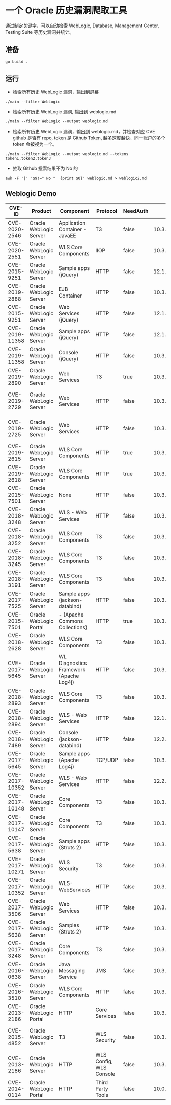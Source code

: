 # 一个 Oracle 历史漏洞爬取工具

通过制定关键字，可以自动检索 WebLogic, Database, Management Center, Testing Suite 等历史漏洞并统计。

## 准备
```
go build .
```

## 运行

+ 检索所有历史 WebLogic 漏洞，输出到屏幕

```
./main --filter WebLogic
```

+ 检索所有历史 WebLogic 漏洞, 输出到 weblogic.md

```
./main --filter WebLogic --output weblogic.md
```


+ 检索所有历史 WebLogic 漏洞，输出到 weblogic.md，并检查对应 CVE github 是否有 repo, token 是 Github Token, 越多速度越快，同一账户的多个 token 会被视为一个。

```
./main --filter WebLogic --output weblogic.md --tokens token1,token2,token3
```
+ 抽取 Github 搜索结果不为 No 的

```
awk -F '|' '$9!=" No "  {print $0}' weblogic.md > weblogic2.md
```

## Weblogic Demo

|  CVE-ID | Product | Component | Protocol | NeedAuth | AffectedVersion | Alert/Patch | GithubInfo |
|  ----  | ----  | ----  | ----  | ----  | ----  | ---- | ---- |
| CVE-2020-2546 | Oracle WebLogic Server | Application Container - JavaEE | T3 | false | 10.3.6.0.0,12.1.3.0.0 | [CPU - January 2020 ](https://www.oracle.com/security-alerts/cpujan2020.html) | [Yes](https://github.com/search?q=CVE-2020-2546) |
| CVE-2020-2551 | Oracle WebLogic Server | WLS Core Components | IIOP | false | 10.3.6.0.0,12.1.3.0.0,12.2.1.3.0,12.2.1.4.0 | [CPU - January 2020 ](https://www.oracle.com/security-alerts/cpujan2020.html) | [Yes](https://github.com/search?q=CVE-2020-2551) |
| CVE-2015-9251 | Oracle WebLogic Server | Sample apps (jQuery) | HTTP | false | 12.1.3.0,12.2.1.3 | [CPU - January 2019 ](https://www.oracle.com/security-alerts/cpujan2019.html) | [Yes](https://github.com/search?q=CVE-2015-9251) |
| CVE-2019-2888 | Oracle WebLogic Server | EJB Container | HTTP | false | 10.3.6.0.0,12.1.3.0.0,12.2.1.3.0,12.2.1.4.0 | [CPU - October 2019 ](https://www.oracle.com/security-alerts/cpuoct2019.html) | [Yes](https://github.com/search?q=CVE-2019-2888) |
| CVE-2015-9251 | Oracle WebLogic Server | Web Services (jQuery) | HTTP | false | 12.1.3.0.0,12.2.1.3.0 | [CPU - October 2019 ](https://www.oracle.com/security-alerts/cpuoct2019.html) | [Yes](https://github.com/search?q=CVE-2015-9251) |
| CVE-2019-11358 | Oracle WebLogic Server | Sample apps (jQuery) | HTTP | false | 12.1.3.0.0,12.2.1.3.0 | [CPU - October 2019 ](https://www.oracle.com/security-alerts/cpuoct2019.html) | [Yes](https://github.com/search?q=CVE-2019-11358) |
| CVE-2019-11358 | Oracle WebLogic Server | Console (jQuery) | HTTP | false | 10.3.6.0.0,12.1.3.0.0,12.2.1.3.0 | [CPU - October 2019 ](https://www.oracle.com/security-alerts/cpuoct2019.html) | [Yes](https://github.com/search?q=CVE-2019-11358) |
| CVE-2019-2890 | Oracle WebLogic Server | Web Services | T3 | true | 10.3.6.0.0,12.1.3.0.0,12.2.1.3.0 | [CPU - October 2019 ](https://www.oracle.com/security-alerts/cpuoct2019.html) | [Yes](https://github.com/search?q=CVE-2019-2890) |
| CVE-2019-2729 | Oracle WebLogic Server | Web Services | HTTP | false | 10.3.6.0.0,12.1.3.0.0,12.2.1.3.0 | [Alert for CVE-2019-2729](https://www.oracle.com/security-alerts/alert-cve-2019-2729.html) | [Yes](https://github.com/search?q=CVE-2019-2729) |
| CVE-2019-2725 | Oracle WebLogic Server | Web Services | HTTP | false | 10.3.6.0,12.1.3.0 | [Alert for CVE-2019-2725](https://www.oracle.com/security-alerts/alert-cve-2019-2725.html) | [Yes](https://github.com/search?q=CVE-2019-2725) |
| CVE-2019-2615 | Oracle WebLogic Server | WLS Core Components | HTTP | true | 10.3.6.0.0,12.1.3.0.0,12.2.1.3.0 | [CPU - April 2019 ](https://www.oracle.com/security-alerts/cpuapr2019.html) | [Yes](https://github.com/search?q=CVE-2019-2615) |
| CVE-2019-2618 | Oracle WebLogic Server | WLS Core Components | HTTP | true | 10.3.6.0.0,12.1.3.0.0,12.2.1.3.0 | [CPU - April 2019 ](https://www.oracle.com/security-alerts/cpuapr2019.html) | [Yes](https://github.com/search?q=CVE-2019-2618) |
| CVE-2015-7501 | Oracle WebLogic Server | None | HTTP | false | 10.3.6.0,12.1.3.0,12.2.1.0 | [CPU - October 2016 ](https://www.oracle.com/security-alerts/cpuoct2016.html) | [Yes](https://github.com/search?q=CVE-2015-7501) |
| CVE-2018-3248 | Oracle WebLogic Server | WLS - Web Services | HTTP | false | 10.3.6.0 | [CPU - October 2018 ](https://www.oracle.com/security-alerts/cpuoct2018.html) | [Yes](https://github.com/search?q=CVE-2018-3248) |
| CVE-2018-3252 | Oracle WebLogic Server | WLS Core Components | T3 | false | 10.3.6.0,12.1.3.0,12.2.1.3 | [CPU - October 2018 ](https://www.oracle.com/security-alerts/cpuoct2018.html) | [Yes](https://github.com/search?q=CVE-2018-3252) |
| CVE-2018-3245 | Oracle WebLogic Server | WLS Core Components | T3 | false | 10.3.6.0,12.1.3.0,12.2.1.3 | [CPU - October 2018 ](https://www.oracle.com/security-alerts/cpuoct2018.html) | [Yes](https://github.com/search?q=CVE-2018-3245) |
| CVE-2018-3191 | Oracle WebLogic Server | WLS Core Components | T3 | false | 10.3.6.0,12.1.3.0,12.2.1.3 | [CPU - October 2018 ](https://www.oracle.com/security-alerts/cpuoct2018.html) | [Yes](https://github.com/search?q=CVE-2018-3191) |
| CVE-2017-7525 | Oracle WebLogic Server | Sample apps (jackson-databind) | HTTP | false | 10.3.6.0,12.1.3.0,12.2.1.2,12.2.1.3 | [CPU - April 2018 ](https://www.oracle.com/security-alerts/cpuapr2018.html) | [Yes](https://github.com/search?q=CVE-2017-7525) |
| CVE-2015-7501 | Oracle WebLogic Portal | - (Apache Commons Collections) | HTTP | true | 10.3.6.0.0 | [CPU - April 2018 ](https://www.oracle.com/security-alerts/cpuapr2018.html) | [Yes](https://github.com/search?q=CVE-2015-7501) |
| CVE-2018-2628 | Oracle WebLogic Server | WLS Core Components | T3 | false | 10.3.6.0,12.1.3.0,12.2.1.2,12.2.1.3 | [CPU - April 2018 ](https://www.oracle.com/security-alerts/cpuapr2018.html) | [Yes](https://github.com/search?q=CVE-2018-2628) |
| CVE-2017-5645 | Oracle WebLogic Server | WL Diagnostics Framework (Apache Log4j) | HTTP | false | 10.3.6.0,12.1.3.0,12.2.1.2,12.2.1.3 | [CPU - April 2018 ](https://www.oracle.com/security-alerts/cpuapr2018.html) | [Yes](https://github.com/search?q=CVE-2017-5645) |
| CVE-2018-2893 | Oracle WebLogic Server | WLS Core Components | T3 | false | 10.3.6.0,12.1.3.0,12.2.1.2,12.2.1.3 | [CPU - July 2018 ](https://www.oracle.com/security-alerts/cpujul2018.html) | [Yes](https://github.com/search?q=CVE-2018-2893) |
| CVE-2018-2894 | Oracle WebLogic Server | WLS - Web Services | HTTP | false | 12.1.3.0,12.2.1.2,12.2.1.3 | [CPU - July 2018 ](https://www.oracle.com/security-alerts/cpujul2018.html) | [Yes](https://github.com/search?q=CVE-2018-2894) |
| CVE-2018-7489 | Oracle WebLogic Server | Console (jackson-databind) | HTTP | false | 12.2.1.2,12.2.1.3 | [CPU - July 2018 ](https://www.oracle.com/security-alerts/cpujul2018.html) | [Yes](https://github.com/search?q=CVE-2018-7489) |
| CVE-2017-5645 | Oracle WebLogic Server | Sample apps (Apache Log4j) | TCP/UDP | false | 10.3.6.0.0,12.1.3.0.0,12.2.1.2.0,12.2.1.3.0 | [CPU - January 2018 ](https://www.oracle.com/security-alerts/cpujan2018.html) | [Yes](https://github.com/search?q=CVE-2017-5645) |
| CVE-2017-10352 | Oracle WebLogic Server | WLS - Web Services | HTTP | false | 12.2.1.3.0 | [CPU - January 2018 ](https://www.oracle.com/security-alerts/cpujan2018.html) | [Yes](https://github.com/search?q=CVE-2017-10352) |
| CVE-2017-10148 | Oracle WebLogic Server | Core Components | T3 | false | 10.3.6.0,12.1.3.0,12.2.1.1,12.2.1.2 | [CPU - July 2017 ](https://www.oracle.com/security-alerts/cpujul2017.html) | [Yes](https://github.com/search?q=CVE-2017-10148) |
| CVE-2017-10147 | Oracle WebLogic Server | Core Components | T3 | false | 10.3.6.0,12.1.3.0,12.2.1.1,12.2.1.2 | [CPU - July 2017 ](https://www.oracle.com/security-alerts/cpujul2017.html) | [Yes](https://github.com/search?q=CVE-2017-10147) |
| CVE-2017-5638 | Oracle WebLogic Server | Sample apps (Struts 2) | HTTP | false | 10.3.6.0,12.1.3.0,12.2.1.1,12.2.1.2 | [CPU - July 2017 ](https://www.oracle.com/security-alerts/cpujul2017.html) | [Yes](https://github.com/search?q=CVE-2017-5638) |
| CVE-2017-10271 | Oracle WebLogic Server | WLS Security | T3 | false | 10.3.6.0.0,12.1.3.0.0,12.2.1.1.0,12.2.1.2.0 | [CPU - October 2017 ](https://www.oracle.com/security-alerts/cpuoct2017.html) | [Yes](https://github.com/search?q=CVE-2017-10271) |
| CVE-2017-10352 | Oracle WebLogic Server | WLS-WebServices | HTTP | false | 10.3.6.0.0,12.1.3.0.0,12.2.1.1.0,12.2.1.2.0,12.2.1.3.0 | [CPU - October 2017 ](https://www.oracle.com/security-alerts/cpuoct2017.html) | [Yes](https://github.com/search?q=CVE-2017-10352) |
| CVE-2017-3506 | Oracle WebLogic Server | Web Services | HTTP | false | 10.3.6.0,12.1.3.0,12.2.1.0,12.2.1.1,12.2.1.2 | [CPU - April 2017 ](https://www.oracle.com/security-alerts/cpuapr2017.html) | [Yes](https://github.com/search?q=CVE-2017-3506) |
| CVE-2017-5638 | Oracle WebLogic Server | Samples (Struts 2) | HTTP | false | 10.3.6.0,12.1.3.0,12.2.1.0,12.2.1.1,12.2.1.2 | [CPU - April 2017 ](https://www.oracle.com/security-alerts/cpuapr2017.html) | [Yes](https://github.com/search?q=CVE-2017-5638) |
| CVE-2017-3248 | Oracle WebLogic Server | Core Components | T3 | false | 10.3.6.0,12.1.3.0,12.2.1.0,12.2.1.1 | [CPU - January 2017 ](https://www.oracle.com/security-alerts/cpujan2017.html) | [Yes](https://github.com/search?q=CVE-2017-3248) |
| CVE-2016-0638 | Oracle WebLogic Server | Java Messaging Service | JMS | false | 10.3.6,12.1.2,12.1.3,12.2.1 | [CPU - April 2016 ](https://www.oracle.com/security-alerts/cpuapr2016v3.html) | [Yes](https://github.com/search?q=CVE-2016-0638) |
| CVE-2016-3510 | Oracle WebLogic Server | WLS Core Components | HTTP | false | 10.3.6.0,12.1.3.0,12.2.1.0 | [CPU - July 2016 ](https://www.oracle.com/security-alerts/cpujul2016.html) | [Yes](https://github.com/search?q=CVE-2016-3510) |
| CVE-2013-2186 | Oracle WebLogic Portal | HTTP | Core Services | false | 10.3.6 | [CPU - January 2016 ](https://www.oracle.com/security-alerts/cpujan2016.html) | [Yes](https://github.com/search?q=CVE-2013-2186) |
| CVE-2015-4852 | Oracle WebLogic Server | T3 | WLS Security | false | 10.3.6.0,12.1.2.0,12.1.3.0,12.2.1.0 | [Alert for CVE-2015-4852](https://www.oracle.com/security-alerts/alert-cve-2015-4852.html) | [Yes](https://github.com/search?q=CVE-2015-4852) |
| CVE-2013-2186 | Oracle WebLogic Server | HTTP | WLS Config, WLS Console | false | 10.3.6.0,12.1.1.0,12.1.2.0,12.1.3.0 | [CPU - January 2015 ](https://www.oracle.com/security-alerts/cpujan2015.html) | [Yes](https://github.com/search?q=CVE-2013-2186) |
| CVE-2014-0114 | Oracle WebLogic Portal | HTTP | Third Party Tools | false | 10.0.1.0,10.2.1.0,10.3.6.0 | [CPU - January 2015 ](https://www.oracle.com/security-alerts/cpujan2015.html) | [Yes](https://github.com/search?q=CVE-2014-0114) |
